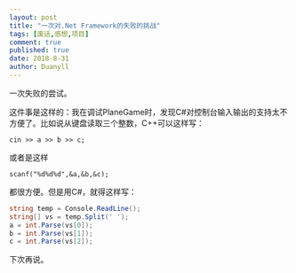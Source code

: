 ```yaml
---
layout: post
title: "一次对.Net Framework的失败的挑战"
tags: [废话,感想,项目]
comment: true
published: true
date: 2018-8-31
author: Duanyll
---
```


一次失败的尝试。

<!-- more -->

这件事是这样的：我在调试PlaneGame时，发现C#对控制台输入输出的支持太不方便了。比如说从键盘读取三个整数，C++可以这样写：

```cplusplus
cin >> a >> b >> c;
```

或者是这样

```cplusplus
scanf("%d%d%d",&a,&b,&c);
```

都很方便。但是用C#，就得这样写：

```csharp
string temp = Console.ReadLine();
string[] vs = temp.Split(' ');
a = int.Parse(vs[0]);
b = int.Parse(vs[1]);
c = int.Parse(vs[2]);
```

下次再说。